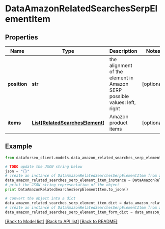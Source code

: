 # DataAmazonRelatedSearchesSerpElementItem


## Properties

Name | Type | Description | Notes
------------ | ------------- | ------------- | -------------
**position** | **str** | the alignment of the element in Amazon SERP possible values: left, right | [optional] 
**items** | [**List[RelatedSearchesElement]**](RelatedSearchesElement.md) | Amazon product items | [optional] 

## Example

```python
from dataforseo_client.models.data_amazon_related_searches_serp_element_item import DataAmazonRelatedSearchesSerpElementItem

# TODO update the JSON string below
json = "{}"
# create an instance of DataAmazonRelatedSearchesSerpElementItem from a JSON string
data_amazon_related_searches_serp_element_item_instance = DataAmazonRelatedSearchesSerpElementItem.from_json(json)
# print the JSON string representation of the object
print DataAmazonRelatedSearchesSerpElementItem.to_json()

# convert the object into a dict
data_amazon_related_searches_serp_element_item_dict = data_amazon_related_searches_serp_element_item_instance.to_dict()
# create an instance of DataAmazonRelatedSearchesSerpElementItem from a dict
data_amazon_related_searches_serp_element_item_form_dict = data_amazon_related_searches_serp_element_item.from_dict(data_amazon_related_searches_serp_element_item_dict)
```
[[Back to Model list]](../README.md#documentation-for-models) [[Back to API list]](../README.md#documentation-for-api-endpoints) [[Back to README]](../README.md)


